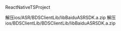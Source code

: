 ReactNativeTSProject

解压ios/ASR/BDSClientLib/libBaiduASRSDK.a.zip
解压ios/BDSClientLib/BDSClientLib/libBaiduASRSDK.a.zip